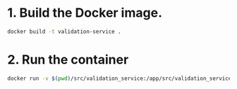 # 1. Build the Docker image.
```bash
docker build -t validation-service .
```
# 2. Run the container
```bash
docker run -v $(pwd)/src/validation_service:/app/src/validation_service/files validation-service  
```
